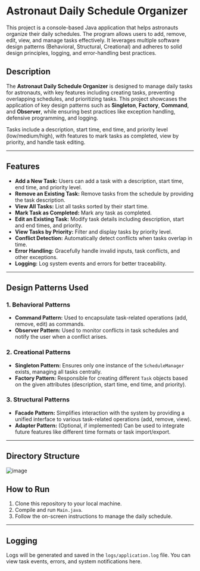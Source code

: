 # Astronaut Daily Schedule Organizer

This project is a console-based Java application that helps astronauts organize their daily schedules. The program allows users to add, remove, edit, view, and manage tasks effectively. It leverages multiple software design patterns (Behavioral, Structural, Creational) and adheres to solid design principles, logging, and error-handling best practices.

## Description

The **Astronaut Daily Schedule Organizer** is designed to manage daily tasks for astronauts, with key features including creating tasks, preventing overlapping schedules, and prioritizing tasks. This project showcases the application of key design patterns such as **Singleton**, **Factory**, **Command**, and **Observer**, while ensuring best practices like exception handling, defensive programming, and logging.

Tasks include a description, start time, end time, and priority level (low/medium/high), with features to mark tasks as completed, view by priority, and handle task editing.

---

## Features

- **Add a New Task:** Users can add a task with a description, start time, end time, and priority level.
- **Remove an Existing Task:** Remove tasks from the schedule by providing the task description.
- **View All Tasks:** List all tasks sorted by their start time.
- **Mark Task as Completed:** Mark any task as completed.
- **Edit an Existing Task:** Modify task details including description, start and end times, and priority.
- **View Tasks by Priority:** Filter and display tasks by priority level.
- **Conflict Detection:** Automatically detect conflicts when tasks overlap in time.
- **Error Handling:** Gracefully handle invalid inputs, task conflicts, and other exceptions.
- **Logging:** Log system events and errors for better traceability.

---

## Design Patterns Used

### 1. **Behavioral Patterns**
- **Command Pattern:** Used to encapsulate task-related operations (add, remove, edit) as commands.
- **Observer Pattern:** Used to monitor conflicts in task schedules and notify the user when a conflict arises.

### 2. **Creational Patterns**
- **Singleton Pattern:** Ensures only one instance of the `ScheduleManager` exists, managing all tasks centrally.
- **Factory Pattern:** Responsible for creating different `Task` objects based on the given attributes (description, start time, end time, and priority).

### 3. **Structural Patterns**
- **Facade Pattern:** Simplifies interaction with the system by providing a unified interface to various task-related operations (add, remove, view).
- **Adapter Pattern:** (Optional, if implemented) Can be used to integrate future features like different time formats or task import/export.

---

## Directory Structure
![image](https://github.com/user-attachments/assets/0d6c0fd3-e44b-42fe-b5c5-6ffc921ea2ca)

## How to Run

1. Clone this repository to your local machine.
2. Compile and run `Main.java`.
3. Follow the on-screen instructions to manage the daily schedule.

---

## Logging

Logs will be generated and saved in the `logs/application.log` file. You can view task events, errors, and system notifications here.


